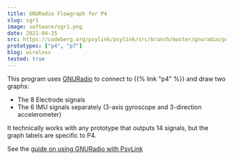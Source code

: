 ```yaml
---
title: GNURadio Flowgraph for P4
slug: sgr1
image: software/sgr1.png
date: 2021-04-25
src: https://codeberg.org/psylink/psylink/src/branch/master/gnuradio/prototype4/plot_signals.grc
prototypes: ["p4", "p7"]
blog: wireless
tested: true
---
```


This program uses [GNURadio](https://www.gnuradio.org/) to connect to {{% link "p4" %}} and draw two graphs:

- The 8 Electrode signals
- The 6 IMU signals separately (3-axis gyroscope and 3-direction accelerometer)

It technically works with any prototype that outputs 14 signals, but the graph labels are specific to P4.

See the [guide on using GNURadio with PsyLink](https://codeberg.org/psylink/psylink/wiki/Using-GNURadio)
